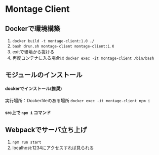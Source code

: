 # Montage Client
## Dockerで環境構築
1. `docker build -t montage-client:1.0 ./`
2. `bash drun.sh montage-client montage-client:1.0`
3. exitで環境から抜ける
4. 再度コンテナに入る場合は `docker exec -it montage-client /bin/bash`

## モジュールのインストール
#### dockerでインストール(推奨)
実行場所：Dockerfileのある場所
`docker exec -it montage-client npm i`

#### src上で `npm i` コマンド

## Webpackでサーバ立ち上げ
1. `npm run start`
2. localhost:1234にアクセスすれば見られる

